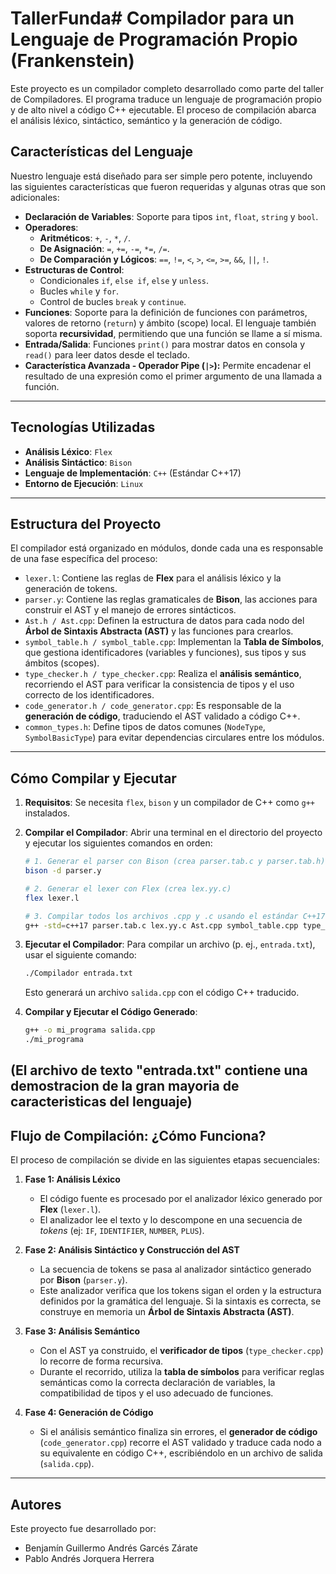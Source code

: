 # TallerFunda# **Compilador para un Lenguaje de Programación Propio (Frankenstein)**

Este proyecto es un compilador completo desarrollado como parte del taller de Compiladores. 
El programa traduce un lenguaje de programación propio y de alto nivel a código C++ ejecutable. 
El proceso de compilación abarca el análisis léxico, sintáctico, semántico y la generación de código.

## **Características del Lenguaje**

Nuestro lenguaje está diseñado para ser simple pero potente, incluyendo las siguientes características que fueron requeridas y algunas otras que son adicionales:

* **Declaración de Variables**: Soporte para tipos `int`, `float`, `string` y `bool`.
* **Operadores**:
    * **Aritméticos**: `+`, `-`, `*`, `/`.
    * **De Asignación**: `=`, `+=`, `-=`, `*=`, `/=`.
    * **De Comparación y Lógicos**: `==`, `!=`, `<`, `>`, `<=`, `>=`, `&&`, `||`, `!`.
* **Estructuras de Control**: 
    * Condicionales `if`, `else if`, `else` y `unless`.
    * Bucles `while` y `for`.
    * Control de bucles `break` y `continue`.
* **Funciones**: Soporte para la definición de funciones con parámetros, valores de retorno (`return`) y ámbito (scope) local.
                 El lenguaje también soporta **recursividad**, permitiendo que una función se llame a sí misma.
* **Entrada/Salida**: Funciones `print()` para mostrar datos en consola y `read()` para leer datos desde el teclado.
* **Característica Avanzada - Operador Pipe (`|>`):** Permite encadenar el resultado de una expresión como el primer argumento de una llamada a función.

---

## **Tecnologías Utilizadas**

* **Análisis Léxico**: `Flex`
* **Análisis Sintáctico**: `Bison`
* **Lenguaje de Implementación**: `C++` (Estándar C++17)
* **Entorno de Ejecución**: `Linux`

---

## **Estructura del Proyecto**

El compilador está organizado en módulos, donde cada una es responsable de una fase específica del proceso:

* `lexer.l`: Contiene las reglas de **Flex** para el análisis léxico y la generación de tokens.
* `parser.y`: Contiene las reglas gramaticales de **Bison**, las acciones para construir el AST y el manejo de errores sintácticos.
* `Ast.h / Ast.cpp`: Definen la estructura de datos para cada nodo del **Árbol de Sintaxis Abstracta (AST)** y las funciones para crearlos.
* `symbol_table.h / symbol_table.cpp`: Implementan la **Tabla de Símbolos**, que gestiona identificadores (variables y funciones), sus tipos y sus ámbitos (scopes).
* `type_checker.h / type_checker.cpp`: Realiza el **análisis semántico**, recorriendo el AST para verificar la consistencia de tipos y el uso correcto de los identificadores.
* `code_generator.h / code_generator.cpp`: Es responsable de la **generación de código**, traduciendo el AST validado a código C++.
* `common_types.h`: Define tipos de datos comunes (`NodeType`, `SymbolBasicType`) para evitar dependencias circulares entre los módulos.

---

## **Cómo Compilar y Ejecutar**

1.  **Requisitos**: Se necesita `flex`, `bison` y un compilador de C++ como `g++` instalados.

2.  **Compilar el Compilador**: Abrir una terminal en el directorio del proyecto y ejecutar los siguientes comandos en orden:

    ```bash
    # 1. Generar el parser con Bison (crea parser.tab.c y parser.tab.h)
    bison -d parser.y
    
    # 2. Generar el lexer con Flex (crea lex.yy.c)
    flex lexer.l
    
    # 3. Compilar todos los archivos .cpp y .c usando el estándar C++17
    g++ -std=c++17 parser.tab.c lex.yy.c Ast.cpp symbol_table.cpp type_checker.cpp code_generator.cpp -o Compilador -lfl
    ```

3.  **Ejecutar el Compilador**: Para compilar un archivo (p. ej., `entrada.txt`), usar el siguiente comando:

    ```bash
    ./Compilador entrada.txt
    ```
    Esto generará un archivo `salida.cpp` con el código C++ traducido.

4.  **Compilar y Ejecutar el Código Generado**:

    ```bash
    g++ -o mi_programa salida.cpp
    ./mi_programa
    ```

(El archivo de texto "entrada.txt" contiene una demostracion de la gran mayoria de caracteristicas del lenguaje)
---

## **Flujo de Compilación: ¿Cómo Funciona?**

El proceso de compilación se divide en las siguientes etapas secuenciales:

1.  **Fase 1: Análisis Léxico**
    * El código fuente es procesado por el analizador léxico generado por **Flex** (`lexer.l`).
    * El analizador lee el texto y lo descompone en una secuencia de *tokens* (ej: `IF`, `IDENTIFIER`, `NUMBER`, `PLUS`).

2.  **Fase 2: Análisis Sintáctico y Construcción del AST**
    * La secuencia de tokens se pasa al analizador sintáctico generado por **Bison** (`parser.y`).
    * Este analizador verifica que los tokens sigan el orden y la estructura definidos por la gramática del lenguaje. Si la sintaxis es correcta, se construye en memoria un **Árbol de Sintaxis Abstracta (AST)**.

3.  **Fase 3: Análisis Semántico**
    * Con el AST ya construido, el **verificador de tipos** (`type_checker.cpp`) lo recorre de forma recursiva.
    * Durante el recorrido, utiliza la **tabla de símbolos** para verificar reglas semánticas como la correcta declaración de variables, la compatibilidad de tipos y el uso adecuado de funciones.

4.  **Fase 4: Generación de Código**
    * Si el análisis semántico finaliza sin errores, el **generador de código** (`code_generator.cpp`) recorre el AST validado y traduce cada nodo a su equivalente en código C++, escribiéndolo en un archivo de salida (`salida.cpp`).
    
---

## **Autores**

Este proyecto fue desarrollado por:

* Benjamín Guillermo Andrés Garcés Zárate                                                   
* Pablo Andrés Jorquera Herrera
